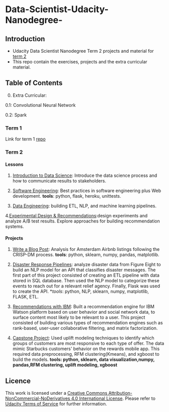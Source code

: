 # Data-Scientist-Udacity-Nanodegree-

## Introduction
* Udacity Data Scientist Nanodegree Term 2 projects and material
for [term 2](https://github.com/nesreensada/Data-Scientist-Udacity-Nanodegree-Term2)
* This repo contain the exercises, projects and the extra curricular material.

## Table of Contents
0. Extra Curricular:

  0.1: Convolutional Neural Network

  0.2: Spark

### Term 1

Link for term 1 [repo](https://github.com/nesreensada/Data-Scientist-Udacity-Nanodegree-Term1/)

### Term 2

#### Lessons 

1. [Introduction to Data Science](https://github.com/nesreensada/Data-Scientist-Udacity-Nanodegree-Term2/tree/master/lessons/CRISP_DM): Introduce the data science process and how to communicate results to stakeholders.

2. [Software Engineering](https://github.com/nesreensada/Data-Scientist-Udacity-Nanodegree-Term2/tree/master/lessons/WebDevelopment): Best practices in software engineering plus Web development. **tools**: python, flask, heroku, unittests.

3. [Data Engineering](https://github.com/nesreensada/Data-Scientist-Udacity-Nanodegree-Term2/tree/master/lessons/Data%20Engineering): building ETL, NLP, and machine learning pipelines.

4.[Experimental Design & Recommendations](https://github.com/nesreensada/Data-Scientist-Udacity-Nanodegree-Term2/tree/master/lessons/Experimental_Design_%26_Recommendations):design experiments and analyze A/B test results. Explore approaches for building recommendation systems. 

#### Projects

1. [Write a Blog Post](https://github.com/nesreensada/Data-Scientist-Udacity-Nanodegree-Term2/tree/master/Write_BlogPost): Analysis for Amsterdam Airbnb listings following the CRISP-DM process. **tools**: python, sklearn, numpy, pandas, matplotlib.

2. [Disaster Response Pipelines](https://github.com/nesreensada/Data-Scientist-Udacity-Nanodegree-Term2/tree/master/Disaster_Pipeline%20): analyze disaster data from Figure Eight to build an NLP model for an API that classifies disaster messages. The first part of this project consisted of creating an ETL pipeline with data stored in SQL database. Then used the NLP model to categorize these events to reach out for a relevant relief agency. Finally, Flask was used to create the API. **tools*: python, NLP, sklearn, numpy, matplotlib, FLASK, ETL.

3. [Recommendations with IBM](https://github.com/nesreensada/Data-Scientist-Udacity-Nanodegree-Term2/tree/master/Recommendations_with_IBM): Built a recommendation engine for IBM Watson platform based on user behavior and social network data, to surface content most likely to be relevant to a user.  This project consisted of building various types of recommendation engines such as rank-based, user-user collaborative filtering, and matrix factorization.

4. [Capstone Project](https://github.com/nesreensada/Data-Scientist-Udacity-Nanodegree-Term2/tree/master/Starbucks_Project): Used uplift modeling techniques to identify which groups of customers are most responsive to each type of offer. The data mimic Starbucks customers' behavior on the rewards mobile app. This required data preprocessing, RFM clustering(Kmeans), and xgboost to build the models.
**tools: python, sklearn, data visualization,numpy, pandas,RFM clustering, uplift modeling, xgboost**

## Licence 
This work is licensed under a [Creative Commons Attribution-NonCommercial-NoDerivatives 4.0 International License](https://creativecommons.org/licenses/by-nc-nd/4.0/). Please refer to [Udacity Terms of Service](https://www.udacity.com/legal) for further information.

